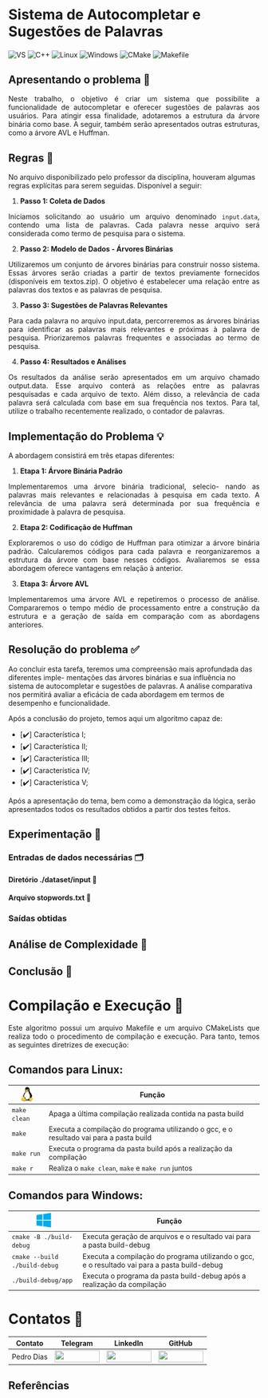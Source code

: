 # Sistema de Autocompletar e Sugestões de Palavras

<div style="display: inline_block" align="left">
  <img align="center" alt="VS" src="https://img.shields.io/badge/Visual_Studio_Code-0078D4?style=for-the-badge&logo=visual%20studio%20code&logoColor=white" />
  <img align="center" alt="C++" src="https://img.shields.io/badge/C%2B%2B-00599C?style=for-the-badge&logo=c%2B%2B&logoColor=white" />
  <img align="center" alt="Linux" src="https://img.shields.io/badge/Linux-FCC624?style=for-the-badge&logo=linux&logoColor=black" />
  <img align="center" alt="Windows" src="https://img.shields.io/badge/Windows-FCC624?style=for-the-badge&logo=windows&logoColor=blue" />
  <img align="center" alt="CMake" src="https://img.shields.io/badge/CMake-FF5733?style=for-the-badge&logo=cmake&logoColor=white" />
  <img align="center" alt="Makefile" src="https://img.shields.io/badge/Makefile-FF5733?style=for-the-badge" />
</div>

<!--=====================================================================================================================
## Questionário: ✅?
1. O código pode ser baixado do git?
4. O código está bem estruturado e organizado?
5. O código bem como a entrada seguem os padrões de pasta e nomes definidos?
............................................................................
6. A documentação apresenta uma discussão sobre o problema?
7. A documentação apresenta como foi pensado a resolução do problema?
8. A documentação apresenta pequenos exemplos para explicar o funcionamento?
9. A documentação apresenta conclusões sobre o trabalho?
10. A documentação detalha a forma como o código deve ser compilado?

## Documentação ✅?
A documentação a ser produzida deve conter, pelo menos, as seguintes partes:
• Um detalhamento mínimo que explique as fases de especificação, projeto e implemen-
tação. Nessa etapa, deve-se incluir uma ampla discussão sobre as estruturas utilizadas
e o motivo de sua escolha para manter o desempenho da solução.

• Para os arquivos utilizados para teste, uma descrição da saída esperada.

• Uma parte do README.md contendo todas as instruções necessárias para a execução
de seu trabalho para arquivos de entrada diferentes dos adotados durante os testes.

• Um git contendo todo o projeto, bem como, toda descrição pertinente sobre sua execução,
projeto e implementação.

•  Neste documento (README.mb), espera-se observar uma discussão sobre as estruturas adotadas e o motivo de tal utilização.
Nesse último ponto, tente realizar um paralelo com outras estruturas para demonstrar de fato que as estruturas
adotadas são as melhores possíveis para o problema em questão.

==============================================================================================================================-->

<!-- ## Wiki do Projeto 📚

<div align="justify">

Para obter informações mais detalhadas sobre o projeto, acesse a [**Wiki**](https://github.com/phpdias/tree/wiki).

Na Wiki, você terá acesso à documentação completa, instruções de execução e análise detalhada sobre as estruturas de dados, algoritmos utilizados e outros aspectos relevantes do projeto.

</div> -->

## Apresentando o problema 📝

<div align="justify">

Neste trabalho, o objetivo é criar um sistema que possibilite a funcionalidade de autocompletar e oferecer sugestões de palavras aos usuários. Para atingir essa finalidade, adotaremos a estrutura da árvore binária como base. A seguir, também serão apresentados outras estruturas, como a árvore AVL e Huffman.

</div>

## Regras 📜

No arquivo disponibilizado pelo professor da disciplina, houveram algumas regras explícitas para serem seguidas. Disponível a seguir:

1. **Passo 1: Coleta de Dados**

<div align="justify">

Iniciamos solicitando ao usuário um arquivo denominado `input.data`, contendo uma lista de palavras. Cada palavra nesse arquivo será considerada como termo de pesquisa para o sistema.

</div>

2. **Passo 2: Modelo de Dados - Árvores Binárias**

<div align="justify">

Utilizaremos um conjunto de árvores binárias para construir nosso sistema. Essas árvores serão criadas a partir de textos previamente fornecidos (disponíveis em textos.zip). O objetivo é estabelecer uma relação entre as palavras dos textos e as palavras de pesquisa.

</div>

3. **Passo 3: Sugestões de Palavras Relevantes**

<div align="justify">

Para cada palavra no arquivo input.data, percorreremos as árvores binárias para identificar as palavras mais relevantes e próximas à palavra de pesquisa. Priorizaremos palavras frequentes e associadas ao termo de pesquisa.

</div>

4. **Passo 4: Resultados e Análises**

<div align="justify">

Os resultados da análise serão apresentados em um arquivo chamado output.data. Esse arquivo conterá as relações entre as palavras pesquisadas e cada arquivo de texto. Além disso, a relevância de cada palavra será calculada com base em sua frequência nos textos. Para tal, utilize o trabalho recentemente realizado, o contador de palavras.

</div>

## Implementação do Problema 💡

<div align="justify">

A abordagem consistirá em três etapas diferentes:

</div>

1. **Etapa 1: Árvore Binária Padrão**

<div align="justify">

Implementaremos uma árvore binária tradicional, selecio-
nando as palavras mais relevantes e relacionadas à pesquisa em cada texto. A relevância de uma palavra será determinada por sua frequência e proximidade à palavra de
pesquisa.

</div>

2. **Etapa 2: Codificação de Huffman**

<div align="justify">

Exploraremos o uso do código de Huffman para otimizar
a árvore binária padrão. Calcularemos códigos para cada palavra e reorganizaremos a
estrutura da árvore com base nesses códigos. Avaliaremos se essa abordagem oferece
vantagens em relação à anterior.

</div>

3. **Etapa 3: Árvore AVL**

<div align="justify">

Implementaremos uma árvore AVL e repetiremos o processo de análise.
Compararemos o tempo médio de processamento entre a construção da estrutura e a
geração de saída em comparação com as abordagens anteriores.

</div>

## Resolução do problema ✅

Ao concluir esta tarefa, teremos uma compreensão mais aprofundada das diferentes imple-
mentações das árvores binárias e sua influência no sistema de autocompletar e sugestões de
palavras. A análise comparativa nos permitirá avaliar a eficácia de cada abordagem em termos
de desempenho e funcionalidade.

Após a conclusão do projeto, temos aqui um algoritmo capaz de:

- [✔️] Característica I;
- [✔️] Característica II;
- [✔️] Característica III;
- [✔️] Característica IV;
- [✔️] Característica V;

Após a apresentação do tema, bem como a demonstração da lógica, serão apresentados todos os resultados obtidos a partir dos testes feitos.

## Experimentação 🔬

<div align="justify">
	
</div>

### Entradas de dados necessárias 🗂️

<div align="justify">

</div>

#### Diretório ./dataset/input 📂

<div align="justify">

</div>

#### Arquivo stopwords.txt 🛑

<div align="justify">

</div>

### Saídas obtidas

<div align="justify">

</div>

<div align="center">

</div>

## Análise de Complexidade 🔎

<div align="justify">
  
</div>

## Conclusão 🎯

<div align="justify">

</div>

# Compilação e Execução 🔄

<div align="justify">

Este algoritmo possui um arquivo Makefile e um arquivo CMakeLists que realiza todo o procedimento de compilação e execução. Para tanto, temos as seguintes diretrizes de execução:

</div>

## Comandos para Linux:

| <img align="center" src="https://raw.githubusercontent.com/devicons/devicon/master/icons/linux/linux-original.svg" alt="linux" width="30" height="30"/> | Função                                                                                  |
| ------------------------------------------------------------------------------------------------------------------------------------------------------- | --------------------------------------------------------------------------------------- |
| `make clean`                                                                                                                                            | Apaga a última compilação realizada contida na pasta build                              |
| `make`                                                                                                                                                  | Executa a compilação do programa utilizando o gcc, e o resultado vai para a pasta build |
| `make run`                                                                                                                                              | Executa o programa da pasta build após a realização da compilação                       |
| `make r`                                                                                                                                                | Realiza o `make clean`, `make` e `make run` juntos                                      |

## Comandos para Windows:

| <img src="https://raw.githubusercontent.com/devicons/devicon/master/icons/windows8/windows8-original.svg" alt="Windows Icon" width="30" height="30"> | Função                                                                                        |
| ---------------------------------------------------------------------------------------------------------------------------------------------------- | --------------------------------------------------------------------------------------------- |
| `cmake -B ./build-debug`                                                                                                                             | Executa geração de arquivos e o resultado vai para a pasta build-debug                        |
| `cmake --build ./build-debug`                                                                                                                        | Executa a compilação do programa utilizando o gcc, e o resultado vai para a pasta build-debug |
| `./build-debug/app`                                                                                                                                  | Executa o programa da pasta build-debug após a realização da compilação                       |

# Contatos 📇

| Contato    | Telegram                                                                                                                                                                             | LinkedIn                                                                                                                                                                                           | GitHub                                                                                                                                                                                       |
| ---------- | ------------------------------------------------------------------------------------------------------------------------------------------------------------------------------------ | -------------------------------------------------------------------------------------------------------------------------------------------------------------------------------------------------- | -------------------------------------------------------------------------------------------------------------------------------------------------------------------------------------------- |
| Pedro Dias | <a href="https://t.me/phpdias"><img align="center" height="24px" width="90px" src="https://img.shields.io/badge/Telegram-2CA5E0?style=for-the-badge&logo=telegram&logoColor=white"/> | <a href="https://linkedin.com/in/phpd"><img align="center" height="24px" width="90px" src="https://img.shields.io/badge/LinkedIn-0077B5?style=for-the-badge&logo=linkedin&logoColor=white"/></div> | <a href="https://github.com/phpdias"><img align="center" height="24px" width="90px" src="https://img.shields.io/badge/GitHub-100000?style=for-the-badge&logo=github&logoColor=white"/></div> |

## Referências

[^1]: [GitHub](https://github.com/phpdias/labirinto-recorrente)
[^2]: [CppReference](https://en.cppreference.com/)
[^3]: [CPlusPlus](https://cplusplus.com/)
